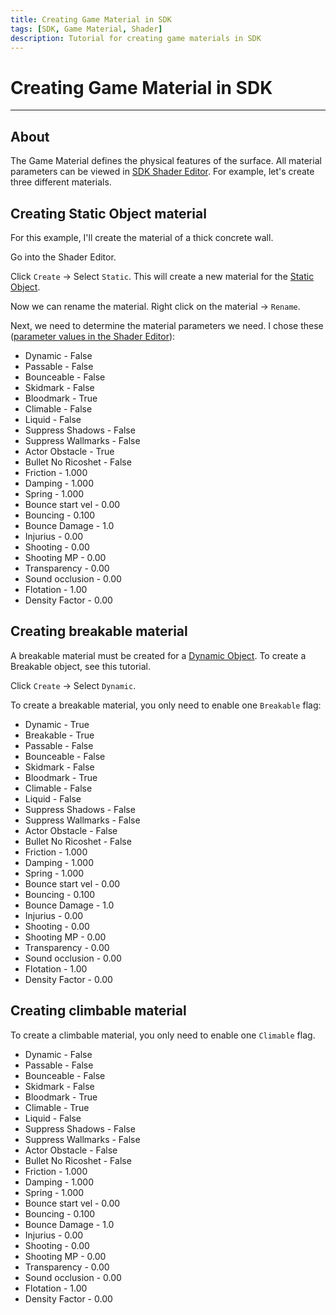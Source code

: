 ```yaml
---
title: Creating Game Material in SDK
tags: [SDK, Game Material, Shader]
description: Tutorial for creating game materials in SDK
---
```


# Creating Game Material in SDK

___

## About

The Game Material defines the physical features of the surface. All material parameters can be viewed in [SDK Shader Editor](../../modding-tools/sdk/shader-editor/README.md). For example, let's create three different materials.

## Creating Static Object material

For this example, I'll create the material of a thick concrete wall.

Go into the Shader Editor.

Click `Create` -> Select `Static`. This will create a new material for the [Static Object](../../../../glossary#static-object).

Now we can rename the material. Right click on the material -> `Rename`.

Next, we need to determine the material parameters we need. I chose these ([parameter values in the Shader Editor](../../modding-tools/sdk/shader-editor/se-item-properties.md)):

- Dynamic - False
- Passable - False
- Bounceable - False
- Skidmark - False
- Bloodmark - True
- Climable - False
- Liquid - False
- Suppress Shadows - False
- Suppress Wallmarks - False
- Actor Obstacle - True
- Bullet No Ricoshet - False
- Friction - 1.000
- Damping - 1.000
- Spring - 1.000
- Bounce start vel - 0.00
- Bouncing - 0.100
- Bounce Damage - 1.0
- Injurius - 0.00
- Shooting - 0.00
- Shooting MP - 0.00
- Transparency - 0.00
- Sound occlusion - 0.00
- Flotation - 1.00
- Density Factor - 0.00

## Creating breakable material

A breakable material must be created for a [Dynamic Object](../../../../glossary#dynamic-object). To create a Breakable object, see this tutorial.

Click `Create` -> Select `Dynamic`.

To create a breakable material, you only need to enable one `Breakable` flag:

- Dynamic - True
- Breakable - True
- Passable - False
- Bounceable - False
- Skidmark - False
- Bloodmark - True
- Climable - False
- Liquid - False
- Suppress Shadows - False
- Suppress Wallmarks - False
- Actor Obstacle - False
- Bullet No Ricoshet - False
- Friction - 1.000
- Damping - 1.000
- Spring - 1.000
- Bounce start vel - 0.00
- Bouncing - 0.100
- Bounce Damage - 1.0
- Injurius - 0.00
- Shooting - 0.00
- Shooting MP - 0.00
- Transparency - 0.00
- Sound occlusion - 0.00
- Flotation - 1.00
- Density Factor - 0.00

## Creating climbable material

To create a climbable material, you only need to enable one `Climable` flag.

- Dynamic - False
- Passable - False
- Bounceable - False
- Skidmark - False
- Bloodmark - True
- Climable - True
- Liquid - False
- Suppress Shadows - False
- Suppress Wallmarks - False
- Actor Obstacle - False
- Bullet No Ricoshet - False
- Friction - 1.000
- Damping - 1.000
- Spring - 1.000
- Bounce start vel - 0.00
- Bouncing - 0.100
- Bounce Damage - 1.0
- Injurius - 0.00
- Shooting - 0.00
- Shooting MP - 0.00
- Transparency - 0.00
- Sound occlusion - 0.00
- Flotation - 1.00
- Density Factor - 0.00
